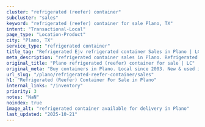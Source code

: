 ```yaml
---
cluster: "refrigerated (reefer) container"
subcluster: "sales"
keyword: "refrigerated (reefer) container for sale Plano, TX"
intent: "Transactional-Local"
page_type: "Location-Product"
city: "Plano, TX"
service_type: "refrigerated container"
title_tag: "Refrigerated Ejv refrigerated container Sales in Plano | LC Container"
meta_description: "refrigerated container sales in Plano. Refrigerated containers with climate control. Fast delivery, competitive pricing. Serving refrigerated reefer container area. Quote ID: EAN. Call (214) 524-4168 for your free quote today."
original_title: "Plano refrigerated (reefer) container for sale | LC"
original_meta: "Buy containers in Plano. Local since 2003. New & used inventory. Fast delivery. Get your free quote — call (214) 524-4168 today. LC Container — your trusted ..."
url_slug: "/plano/refrigerated-reefer-container/sales"
h1: "Refrigerated (Reefer) Container For Sale in Plano"
internal_links: "/inventory"
priority: 3
notes: "NaN"
noindex: true
image_alt: "refrigerated container available for delivery in Plano"
last_updated: "2025-10-21"
---
```


<!-- TODO: Add unique city/inventory copy, images, and internal links here. -->
